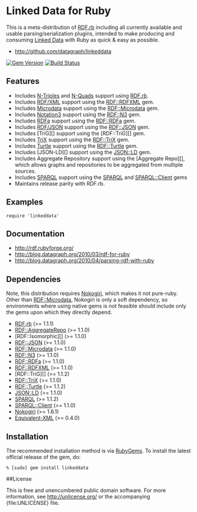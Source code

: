 # Linked Data for Ruby

This is a meta-distribution of [RDF.rb][] including all currently available
and usable parsing/serialization plugins, intended to make producing and
consuming [Linked Data][] with Ruby as quick & easy as possible.

* <http://github.com/datagraph/linkeddata>

[![Gem Version](https://badge.fury.io/rb/linkeddata.png)](http://badge.fury.io/rb/linkeddata)
[![Build Status](https://travis-ci.org/ruby-rdf/linkeddata.png?branch=master)](https://travis-ci.org/ruby-rdf/linkeddata)

## Features

* Includes [N-Triples][] and [N-Quads][] support using [RDF.rb][].
* Includes [RDF/XML][] support using the [RDF::RDFXML][] gem.
* Includes [Microdata][] support using the [RDF::Microdata][] gem.
* Includes [Notation3][] support using the [RDF::N3][] gem.
* Includes [RDFa][] support using the [RDF::RDFa][] gem.
* Includes [RDF/JSON][] support using the [RDF::JSON][] gem.
* Includes [TriG][] support using the [RDF::TriG][] gem.
* Includes [TriX][] support using the [RDF::TriX][] gem.
* Includes [Turtle][] support using the [RDF::Turtle][] gem.
* Includes [JSON-LD][] support using the [JSON::LD][] gem.
* Includes Aggregate Repository support using the [Aggregate Repo][], which allows graphs and repositories to be aggregated from multiple sources.
* Includes [SPARQL][] support using the [SPARQL][SPARQL gem] and [SPARQL::Client][] gems
* Maintains release parity with RDF.rb.

## Examples

    require 'linkeddata'

## Documentation

* <http://rdf.rubyforge.org/>
* <http://blog.datagraph.org/2010/03/rdf-for-ruby>
* <http://blog.datagraph.org/2010/04/parsing-rdf-with-ruby>

## Dependencies
Note, this distribution requires [Nokogiri][], which makes it not pure-ruby. Other than [RDF::Microdata][],
Nokogiri is only a soft dependency, so environments where using native gems is not feasible should
include only the gems upon which they directly depend.

* [RDF.rb][] (>= 1.1.1)
* [RDF::AggregateRepo][] (>= 1.1.0)
* [RDF::Isomorphic][] (>= 1.1.0)
* [RDF::JSON][] (>= 1.1.0)
* [RDF::Microdata][] (>= 1.1.0)
* [RDF::N3][] (>= 1.1.0)
* [RDF::RDFa][] (>= 1.1.0)
* [RDF::RDFXML][] (>= 1.1.0)
* [RDF::TriG][] (>= 1.1.2)
* [RDF::TriX][] (>= 1.1.0)
* [RDF::Turtle][] (>= 1.1.2)
* [JSON::LD][] (>= 1.1.0)
* [SPARQL][SPARQL gem] (>= 1.1.2)
* [SPARQL::Client][] (>= 1.1.0)
* [Nokogiri][] (>= 1.6.1)
* [Equivalent-XML](http://rubygems.org/gems/equivalent-xml) (>= 0.4.0)

## Installation

The recommended installation method is via [RubyGems](http://rubygems.org/).
To install the latest official release of the gem, do:

    % [sudo] gem install linkeddata

##License

This is free and unencumbered public domain software. For more information,
see <http://unlicense.org/> or the accompanying {file:UNLICENSE} file.

[RDF.rb]:             http://ruby-rdf.github.com/rdf
[RDF::AggregateRepo]: http://ruby-rdf.github.com/rdf
[RDF::JSON]:          http://ruby-rdf.github.com/rdf-json
[RDF::Microdata]:     http://ruby-rdf.github.com/rdf-microdata
[RDF::N3]:            http://ruby-rdf.github.com/rdf-n3
[RDF::RDFa]:          http://ruby-rdf.github.com/rdf-rdfa
[RDF::RDFXML]:        http://ruby-rdf.github.com/rdf-rdfxml
[RDF::TriX]:          http://ruby-rdf.github.com/rdf-trix
[RDF::Turtle]:        http://ruby-rdf.github.com/rdf-turtle
[RDF::Raptor]:        http://ruby-rdf.github.com/rdf-raptor
[JSON::LD]:           http://gkellogg.github.com/json-ld
[SPARQL gem]:         http://ruby-rdf.github.com/sparql
[SPARQL::Client]:     http://ruby-rdf.github.com/sparql-client
[Linked Data]:        http://linkeddata.org/
[Microdata]:          http://en.wikipedia.org/wiki/Microdata_(HTML)
[N-Quads]:            http://sw.deri.org/2008/07/n-quads/
[N-Triples]:          http://en.wikipedia.org/wiki/N-Triples
[Notation3]:          http://en.wikipedia.org/wiki/Notation3
[Nokogiri]:           http://rubygems.org/gems/nokogiri
[RDF/JSON]:           http://n2.talis.com/wiki/RDF_JSON_Specification
[RDF/XML]:            http://en.wikipedia.org/wiki/RDF/XML
[RDFa]:               http://en.wikipedia.org/wiki/RDFa
[SPARQL]:             http://en.wikipedia.org/wiki/Sparql
[TriX]:               http://www.w3.org/2004/03/trix/
[Turtle]:             http://www.w3.org/TR/turtle/
